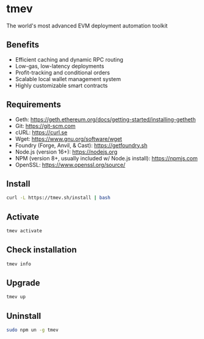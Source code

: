 # tmev

The world's most advanced EVM deployment automation toolkit

## Benefits

- Efficient caching and dynamic RPC routing
- Low-gas, low-latency deployments
- Profit-tracking and conditional orders
- Scalable local wallet management system
- Highly customizable smart contracts

## Requirements

- Geth: https://geth.ethereum.org/docs/getting-started/installing-getheth
- Git: https://git-scm.com
- cURL: https://curl.se
- Wget: https://www.gnu.org/software/wget
- Foundry (Forge, Anvil, & Cast): https://getfoundry.sh
- Node.js (version 16+): https://nodejs.org
- NPM  (version 8+, usually included w/ Node.js install): https://npmjs.com
- OpenSSL: https://www.openssl.org/source/

## Install

```sh
curl -L https://tmev.sh/install | bash
```

## Activate

```sh
tmev activate
```

## Check installation

```sh
tmev info
```

## Upgrade

```sh
tmev up
```

## Uninstall

```sh
sudo npm un -g tmev
```
